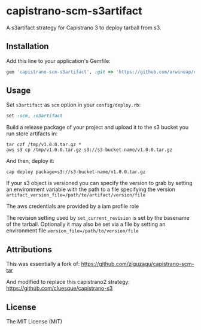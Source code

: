 # capistrano-scm-s3artifact

A s3artifact strategy for Capistrano 3 to deploy tarball from s3.

## Installation

Add this line to your application's Gemfile:

```ruby
gem 'capistrano-scm-s3artifact', :git => 'https://github.com/arwineap/capistrano-scm-s3artifact'
```

## Usage

Set `s3artifact` as `scm` option in your `config/deploy.rb`:

```ruby
set :scm, :s3artifact
```

Build a release package of your project and upload it to the s3 bucket you run store artifacts in:

```shell
tar czf /tmp/v1.0.0.tar.gz *
aws s3 cp /tmp/v1.0.0.tar.gz s3://s3-bucket-name/v1.0.0.tar.gz
```

And then, deploy it:

```shell
cap deploy package=s3://s3-bucket-name/v1.0.0.tar.gz
```

If your s3 object is versioned you can specify the version to grab by setting an environment variable with the path to a file specifying the version
`artifact_version_file=/path/to/artifact/version/file`


The aws credentials are provided by a iam profile role

The revision setting used by `set_current_revision` is set by the basename of the tarball. Optionally it may also be set via a file by setting an environment file `version_file=/path/to/version/file`



## Attributions
This was essentially a fork of:
https://github.com/ziguzagu/capistrano-scm-tar

And modified to replace this capistrano2 strategy:
https://github.com/cluesque/capistrano-s3

## License

The MIT License (MIT)

